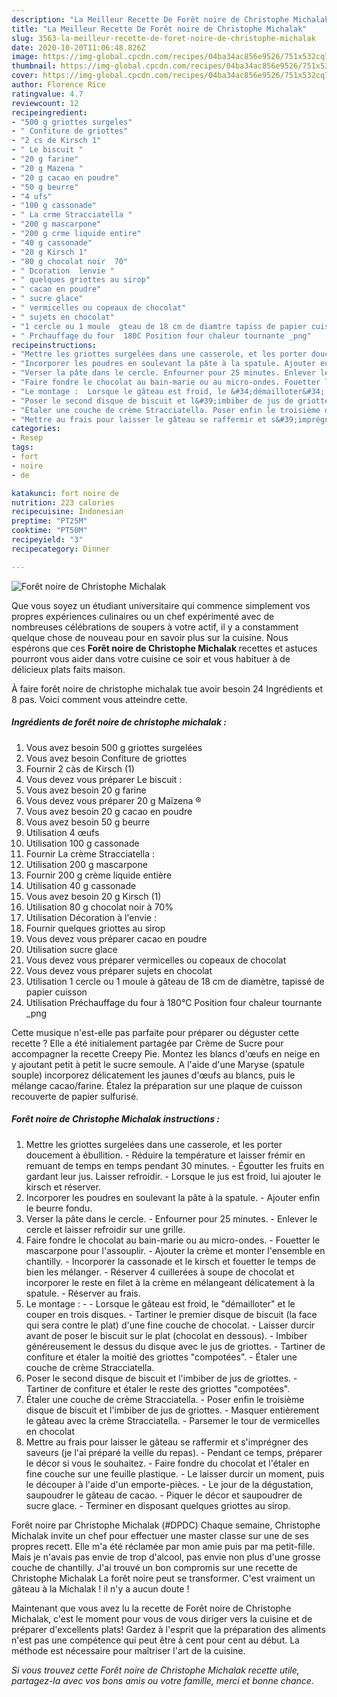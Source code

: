 ```yaml
---
description: "La Meilleur Recette De Forêt noire de Christophe Michalak"
title: "La Meilleur Recette De Forêt noire de Christophe Michalak"
slug: 3563-la-meilleur-recette-de-foret-noire-de-christophe-michalak
date: 2020-10-20T11:06:48.826Z
image: https://img-global.cpcdn.com/recipes/04ba34ac856e9526/751x532cq70/foret-noire-de-christophe-michalak-photo-principale-de-la-recette.jpg
thumbnail: https://img-global.cpcdn.com/recipes/04ba34ac856e9526/751x532cq70/foret-noire-de-christophe-michalak-photo-principale-de-la-recette.jpg
cover: https://img-global.cpcdn.com/recipes/04ba34ac856e9526/751x532cq70/foret-noire-de-christophe-michalak-photo-principale-de-la-recette.jpg
author: Florence Rice
ratingvalue: 4.7
reviewcount: 12
recipeingredient:
- "500 g griottes surgeles"
- " Confiture de griottes"
- "2 cs de Kirsch 1"
- " Le biscuit "
- "20 g farine"
- "20 g Mazena "
- "20 g cacao en poudre"
- "50 g beurre"
- "4 ufs"
- "100 g cassonade"
- " La crme Stracciatella "
- "200 g mascarpone"
- "200 g crme liquide entire"
- "40 g cassonade"
- "20 g Kirsch 1"
- "80 g chocolat noir  70"
- " Dcoration  lenvie "
- " quelques griottes au sirop"
- " cacao en poudre"
- " sucre glace"
- " vermicelles ou copeaux de chocolat"
- " sujets en chocolat"
- "1 cercle ou 1 moule  gteau de 18 cm de diamtre tapiss de papier cuisson"
- " Prchauffage du four  180C Position four chaleur tournante _png"
recipeinstructions:
- "Mettre les griottes surgelées dans une casserole, et les porter doucement à ébullition. Réduire la température et laisser frémir en remuant de temps en temps pendant 30 minutes. Égoutter les fruits en gardant leur jus. Laisser refroidir. Lorsque le jus est froid, lui ajouter le kirsch et réserver."
- "Incorporer les poudres en soulevant la pâte à la spatule. Ajouter enfin le beurre fondu."
- "Verser la pâte dans le cercle. Enfourner pour 25 minutes. Enlever le cercle et laisser refroidir sur une grille."
- "Faire fondre le chocolat au bain-marie ou au micro-ondes. Fouetter le mascarpone pour l&#39;assouplir. Ajouter la crème et monter l&#39;ensemble en chantilly. Incorporer la cassonade et le kirsch et fouetter le temps de bien les mélanger. Réserver 4 cuillerées à soupe de chocolat et incorporer le reste en filet à la crème en mélangeant délicatement à la spatule. Réserver au frais."
- "Le montage :  Lorsque le gâteau est froid, le &#34;démailloter&#34; et le couper en trois disques. Tartiner le premier disque de biscuit (la face qui sera contre le plat) d&#39;une fine couche de chocolat. Laisser durcir avant de poser le biscuit sur le plat (chocolat en dessous). Imbiber généreusement le dessus du disque avec le jus de griottes. Tartiner de confiture et étaler la moitié des griottes &#34;compotées&#34;. Étaler une couche de crème Stracciatella."
- "Poser le second disque de biscuit et l&#39;imbiber de jus de griottes. Tartiner de confiture et étaler le reste des griottes &#34;compotées&#34;."
- "Étaler une couche de crème Stracciatella. Poser enfin le troisième disque de biscuit et l&#39;imbiber de jus de griottes. Masquer entièrement le gâteau avec la crème Stracciatella. Parsemer le tour de vermicelles en chocolat"
- "Mettre au frais pour laisser le gâteau se raffermir et s&#39;imprégner des saveurs (je l&#39;ai préparé la veille du repas). Pendant ce temps, préparer le décor si vous le souhaitez. Faire fondre du chocolat et l&#39;étaler en fine couche sur une feuille plastique. Le laisser durcir un moment, puis le découper à l&#39;aide d&#39;un emporte-pièces. Le jour de la dégustation, saupoudrer le gâteau de cacao. Piquer le décor et saupoudrer de sucre glace. Terminer en disposant quelques griottes au sirop."
categories:
- Resep
tags:
- fort
- noire
- de

katakunci: fort noire de 
nutrition: 223 calories
recipecuisine: Indonesian
preptime: "PT25M"
cooktime: "PT50M"
recipeyield: "3"
recipecategory: Dinner

---
```



![Forêt noire de Christophe Michalak](https://img-global.cpcdn.com/recipes/04ba34ac856e9526/751x532cq70/foret-noire-de-christophe-michalak-photo-principale-de-la-recette.jpg)

Que vous soyez un étudiant universitaire qui commence simplement vos propres expériences culinaires ou un chef expérimenté avec de nombreuses célébrations de soupers à votre actif, il y a constamment quelque chose de nouveau pour en savoir plus sur la cuisine. Nous espérons que ces <strong> Forêt noire de Christophe Michalak </strong> recettes et astuces pourront vous aider dans votre cuisine ce soir et vous habituer à de délicieux plats faits maison.

<!--inarticleads1-->

À faire forêt noire de christophe michalak tue avoir besoin 24 Ingrédients et 8 pas. Voici comment vous atteindre cette.

##### Ingrédients de forêt noire de christophe michalak :

1. Vous avez besoin 500 g griottes surgelées
1. Vous avez besoin  Confiture de griottes
1. Fournir 2 càs de Kirsch (1)
1. Vous devez vous préparer  Le biscuit :
1. Vous avez besoin 20 g farine
1. Vous devez vous préparer 20 g Maïzena ®
1. Vous avez besoin 20 g cacao en poudre
1. Vous avez besoin 50 g beurre
1. Utilisation 4 œufs
1. Utilisation 100 g cassonade
1. Fournir  La crème Stracciatella :
1. Utilisation 200 g mascarpone
1. Fournir 200 g crème liquide entière
1. Utilisation 40 g cassonade
1. Vous avez besoin 20 g Kirsch (1)
1. Utilisation 80 g chocolat noir à 70%
1. Utilisation  Décoration à l&#39;envie :
1. Fournir  quelques griottes au sirop
1. Vous devez vous préparer  cacao en poudre
1. Utilisation  sucre glace
1. Vous devez vous préparer  vermicelles ou copeaux de chocolat
1. Vous devez vous préparer  sujets en chocolat
1. Utilisation 1 cercle ou 1 moule à gâteau de 18 cm de diamètre, tapissé de papier cuisson
1. Utilisation  Préchauffage du four à 180°C Position four chaleur tournante _png


Cette musique n&#39;est-elle pas parfaite pour préparer ou déguster cette recette ? Elle a été initialement partagée par Crème de Sucre pour accompagner la recette Creepy Pie. Montez les blancs d&#39;œufs en neige en y ajoutant petit à petit le sucre semoule. A l&#39;aide d&#39;une Maryse (spatule souple) incorporez délicatement les jaunes d&#39;œufs au blancs, puis le mélange cacao/farine. Étalez la préparation sur une plaque de cuisson recouverte de papier sulfurisé. 

<!--inarticleads2-->

##### Forêt noire de Christophe Michalak instructions :

1. Mettre les griottes surgelées dans une casserole, et les porter doucement à ébullition. - Réduire la température et laisser frémir en remuant de temps en temps pendant 30 minutes. - Égoutter les fruits en gardant leur jus. Laisser refroidir. - Lorsque le jus est froid, lui ajouter le kirsch et réserver.
1. Incorporer les poudres en soulevant la pâte à la spatule. - Ajouter enfin le beurre fondu.
1. Verser la pâte dans le cercle. - Enfourner pour 25 minutes. - Enlever le cercle et laisser refroidir sur une grille.
1. Faire fondre le chocolat au bain-marie ou au micro-ondes. - Fouetter le mascarpone pour l&#39;assouplir. - Ajouter la crème et monter l&#39;ensemble en chantilly. - Incorporer la cassonade et le kirsch et fouetter le temps de bien les mélanger. - Réserver 4 cuillerées à soupe de chocolat et incorporer le reste en filet à la crème en mélangeant délicatement à la spatule. - Réserver au frais.
1. Le montage : -  - Lorsque le gâteau est froid, le &#34;démailloter&#34; et le couper en trois disques. - Tartiner le premier disque de biscuit (la face qui sera contre le plat) d&#39;une fine couche de chocolat. - Laisser durcir avant de poser le biscuit sur le plat (chocolat en dessous). - Imbiber généreusement le dessus du disque avec le jus de griottes. - Tartiner de confiture et étaler la moitié des griottes &#34;compotées&#34;. - Étaler une couche de crème Stracciatella.
1. Poser le second disque de biscuit et l&#39;imbiber de jus de griottes. - Tartiner de confiture et étaler le reste des griottes &#34;compotées&#34;.
1. Étaler une couche de crème Stracciatella. - Poser enfin le troisième disque de biscuit et l&#39;imbiber de jus de griottes. - Masquer entièrement le gâteau avec la crème Stracciatella. - Parsemer le tour de vermicelles en chocolat
1. Mettre au frais pour laisser le gâteau se raffermir et s&#39;imprégner des saveurs (je l&#39;ai préparé la veille du repas). - Pendant ce temps, préparer le décor si vous le souhaitez. - Faire fondre du chocolat et l&#39;étaler en fine couche sur une feuille plastique. - Le laisser durcir un moment, puis le découper à l&#39;aide d&#39;un emporte-pièces. - Le jour de la dégustation, saupoudrer le gâteau de cacao. - Piquer le décor et saupoudrer de sucre glace. - Terminer en disposant quelques griottes au sirop.


Forêt noire par Christophe Michalak (#DPDC) Chaque semaine, Christophe Michalak invite un chef pour effectuer une master classe sur une de ses propres recett. Elle m&#39;a été réclamée par mon amie puis par ma petit-fille. Mais je n&#39;avais pas envie de trop d&#39;alcool, pas envie non plus d&#39;une grosse couche de chantilly. J&#39;ai trouvé un bon compromis sur une recette de Christophe Michalak La forêt noire peut se transformer. C&#39;est vraiment un gâteau à la Michalak ! il n&#39;y a aucun doute ! 

<!--inarticleads1-->

<p>
Maintenant que vous avez lu la recette de Forêt noire de Christophe Michalak, c'est le moment pour vous de vous diriger vers la cuisine et de préparer d'excellents plats! Gardez à l'esprit que la préparation des aliments n'est pas une compétence qui peut être à cent pour cent au début. La méthode est nécessaire pour maîtriser l'art de la cuisine.
</p>

<p>
<i>Si vous trouvez cette Forêt noire de Christophe Michalak recette utile, partagez-la avec vos bons amis ou votre famille, merci et bonne chance.</i>
</p>
